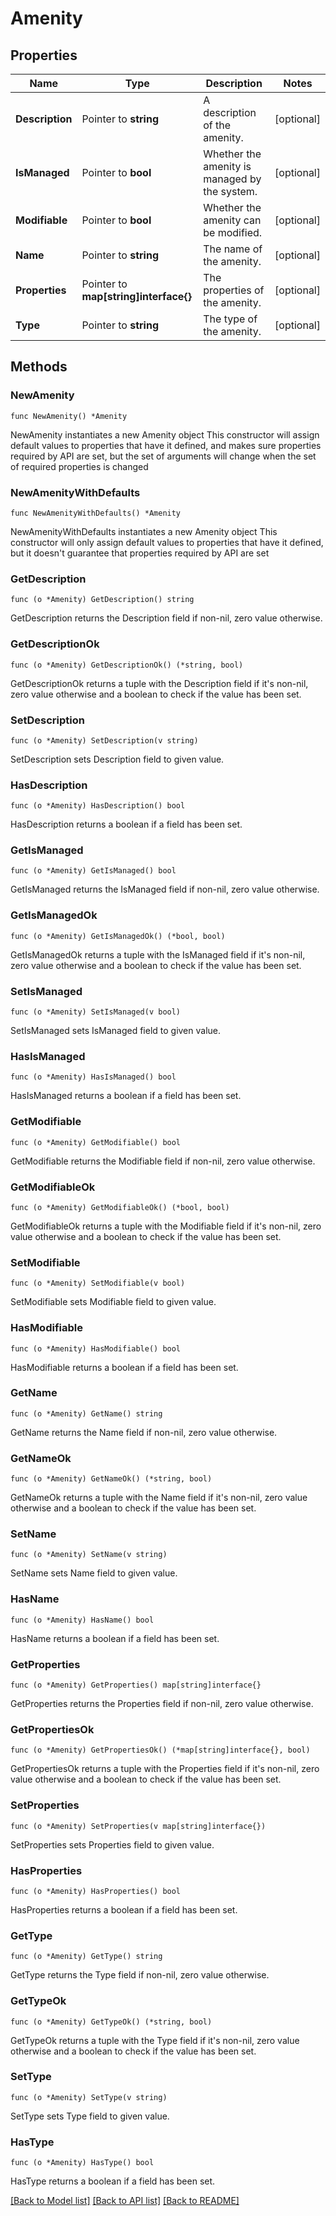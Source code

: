 # Amenity

## Properties

Name | Type | Description | Notes
------------ | ------------- | ------------- | -------------
**Description** | Pointer to **string** | A description of the amenity. | [optional] 
**IsManaged** | Pointer to **bool** | Whether the amenity is managed by the system. | [optional] 
**Modifiable** | Pointer to **bool** | Whether the amenity can be modified. | [optional] 
**Name** | Pointer to **string** | The name of the amenity. | [optional] 
**Properties** | Pointer to **map[string]interface{}** | The properties of the amenity. | [optional] 
**Type** | Pointer to **string** | The type of the amenity. | [optional] 

## Methods

### NewAmenity

`func NewAmenity() *Amenity`

NewAmenity instantiates a new Amenity object
This constructor will assign default values to properties that have it defined,
and makes sure properties required by API are set, but the set of arguments
will change when the set of required properties is changed

### NewAmenityWithDefaults

`func NewAmenityWithDefaults() *Amenity`

NewAmenityWithDefaults instantiates a new Amenity object
This constructor will only assign default values to properties that have it defined,
but it doesn't guarantee that properties required by API are set

### GetDescription

`func (o *Amenity) GetDescription() string`

GetDescription returns the Description field if non-nil, zero value otherwise.

### GetDescriptionOk

`func (o *Amenity) GetDescriptionOk() (*string, bool)`

GetDescriptionOk returns a tuple with the Description field if it's non-nil, zero value otherwise
and a boolean to check if the value has been set.

### SetDescription

`func (o *Amenity) SetDescription(v string)`

SetDescription sets Description field to given value.

### HasDescription

`func (o *Amenity) HasDescription() bool`

HasDescription returns a boolean if a field has been set.

### GetIsManaged

`func (o *Amenity) GetIsManaged() bool`

GetIsManaged returns the IsManaged field if non-nil, zero value otherwise.

### GetIsManagedOk

`func (o *Amenity) GetIsManagedOk() (*bool, bool)`

GetIsManagedOk returns a tuple with the IsManaged field if it's non-nil, zero value otherwise
and a boolean to check if the value has been set.

### SetIsManaged

`func (o *Amenity) SetIsManaged(v bool)`

SetIsManaged sets IsManaged field to given value.

### HasIsManaged

`func (o *Amenity) HasIsManaged() bool`

HasIsManaged returns a boolean if a field has been set.

### GetModifiable

`func (o *Amenity) GetModifiable() bool`

GetModifiable returns the Modifiable field if non-nil, zero value otherwise.

### GetModifiableOk

`func (o *Amenity) GetModifiableOk() (*bool, bool)`

GetModifiableOk returns a tuple with the Modifiable field if it's non-nil, zero value otherwise
and a boolean to check if the value has been set.

### SetModifiable

`func (o *Amenity) SetModifiable(v bool)`

SetModifiable sets Modifiable field to given value.

### HasModifiable

`func (o *Amenity) HasModifiable() bool`

HasModifiable returns a boolean if a field has been set.

### GetName

`func (o *Amenity) GetName() string`

GetName returns the Name field if non-nil, zero value otherwise.

### GetNameOk

`func (o *Amenity) GetNameOk() (*string, bool)`

GetNameOk returns a tuple with the Name field if it's non-nil, zero value otherwise
and a boolean to check if the value has been set.

### SetName

`func (o *Amenity) SetName(v string)`

SetName sets Name field to given value.

### HasName

`func (o *Amenity) HasName() bool`

HasName returns a boolean if a field has been set.

### GetProperties

`func (o *Amenity) GetProperties() map[string]interface{}`

GetProperties returns the Properties field if non-nil, zero value otherwise.

### GetPropertiesOk

`func (o *Amenity) GetPropertiesOk() (*map[string]interface{}, bool)`

GetPropertiesOk returns a tuple with the Properties field if it's non-nil, zero value otherwise
and a boolean to check if the value has been set.

### SetProperties

`func (o *Amenity) SetProperties(v map[string]interface{})`

SetProperties sets Properties field to given value.

### HasProperties

`func (o *Amenity) HasProperties() bool`

HasProperties returns a boolean if a field has been set.

### GetType

`func (o *Amenity) GetType() string`

GetType returns the Type field if non-nil, zero value otherwise.

### GetTypeOk

`func (o *Amenity) GetTypeOk() (*string, bool)`

GetTypeOk returns a tuple with the Type field if it's non-nil, zero value otherwise
and a boolean to check if the value has been set.

### SetType

`func (o *Amenity) SetType(v string)`

SetType sets Type field to given value.

### HasType

`func (o *Amenity) HasType() bool`

HasType returns a boolean if a field has been set.


[[Back to Model list]](../README.md#documentation-for-models) [[Back to API list]](../README.md#documentation-for-api-endpoints) [[Back to README]](../README.md)


